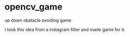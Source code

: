 # opencv_game
up down obstacle avoiding game

I took this idea from a instagram filter and made game for it.


